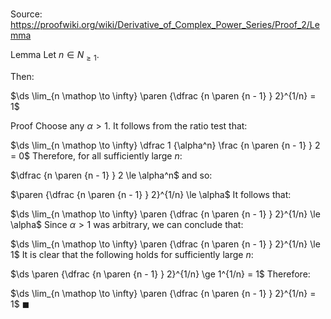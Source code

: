 # 

Source: https://proofwiki.org/wiki/Derivative_of_Complex_Power_Series/Proof_2/Lemma

Lemma
Let $n \in N_{\ge 1}$.

Then:

$\ds \lim_{n \mathop \to \infty} \paren {\dfrac {n \paren {n - 1} } 2}^{1/n} = 1$


Proof
Choose any $\alpha > 1$. 
It follows from the ratio test that:

$\ds \lim_{n \mathop \to \infty} \dfrac 1 {\alpha^n} \frac {n \paren {n - 1} } 2 = 0$
Therefore, for all sufficiently large $n$:

$\dfrac {n \paren {n - 1} } 2 \le \alpha^n$
and so:

$\paren {\dfrac {n \paren {n - 1} } 2}^{1/n} \le \alpha$
It follows that:

$\ds \lim_{n \mathop \to \infty} \paren {\dfrac {n \paren {n - 1} } 2}^{1/n} \le \alpha$
Since $\alpha > 1$ was arbitrary, we can conclude that:

$\ds \lim_{n \mathop \to \infty} \paren {\dfrac {n \paren {n - 1} } 2}^{1/n} \le 1$
It is clear that the following holds for sufficiently large $n$:

$\ds \paren {\dfrac {n \paren {n - 1} } 2}^{1/n} \ge 1^{1/n} = 1$
Therefore:

$\ds \lim_{n \mathop \to \infty} \paren {\dfrac {n \paren {n - 1} } 2}^{1/n} = 1$
$\blacksquare$





